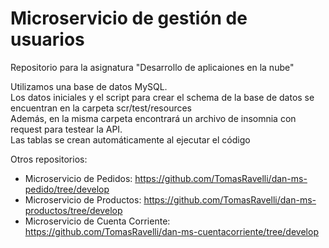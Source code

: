 # Microservicio de gestión de usuarios

Repositorio para la asignatura "Desarrollo de aplicaiones en la nube"

Utilizamos una base de datos MySQL.<br>
Los datos iniciales y el script para crear el schema de la base de datos se encuentran en la carpeta scr/test/resources<br>
Además, en la misma carpeta encontrará un archivo de insomnia con request para testear la API.<br>
Las tablas se crean automáticamente al ejecutar el código<br>

Otros repositorios:
- Microservicio de Pedidos: https://github.com/TomasRavelli/dan-ms-pedido/tree/develop
- Microservicio de Productos: https://github.com/TomasRavelli/dan-ms-productos/tree/develop
- Microservicio de Cuenta Corriente: https://github.com/TomasRavelli/dan-ms-cuentacorriente/tree/develop

